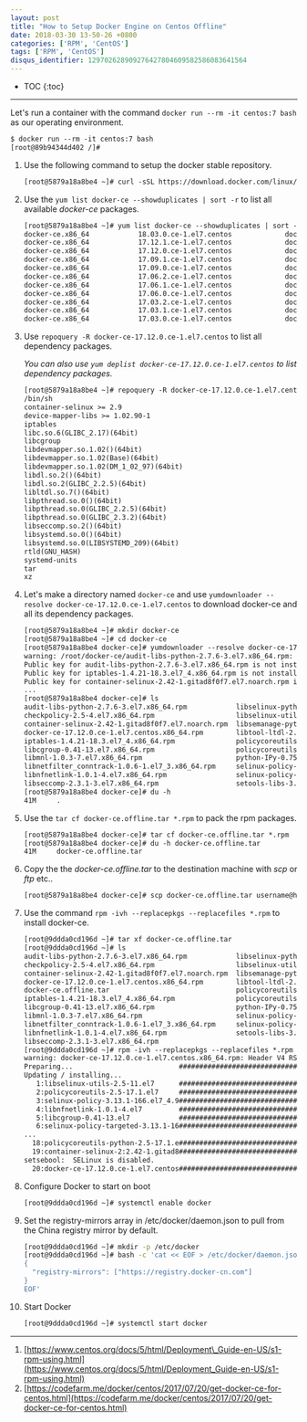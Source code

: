 ```yaml
---
layout: post
title: "How to Setup Docker Engine on Centos Offline"
date: 2018-03-30 13-50-26 +0800
categories: ['RPM', 'CentOS']
tags: ['RPM', 'CentOS']
disqus_identifier: 129702628909276427804609582586083641564
---
```



- TOC
{:toc}

- - -

Let's run a container with the command `docker run --rm -it centos:7 bash` as our operating environment.

```txt
$ docker run --rm -it centos:7 bash
[root@89b94344d402 /]#
```

1. Use the following command to setup the docker stable repository.

    ```txt
    [root@5879a18a8be4 ~]# curl -sSL https://download.docker.com/linux/centos/docker-ce.repo -o /etc/yum.repos.d/
    ```

1. Use the `yum list docker-ce --showduplicates | sort -r` to list all available *docker-ce* packages.

    ```txt
    [root@5879a18a8be4 ~]# yum list docker-ce --showduplicates | sort -r
    docker-ce.x86_64            18.03.0.ce-1.el7.centos             docker-ce-stable
    docker-ce.x86_64            17.12.1.ce-1.el7.centos             docker-ce-stable
    docker-ce.x86_64            17.12.0.ce-1.el7.centos             docker-ce-stable
    docker-ce.x86_64            17.09.1.ce-1.el7.centos             docker-ce-stable
    docker-ce.x86_64            17.09.0.ce-1.el7.centos             docker-ce-stable
    docker-ce.x86_64            17.06.2.ce-1.el7.centos             docker-ce-stable
    docker-ce.x86_64            17.06.1.ce-1.el7.centos             docker-ce-stable
    docker-ce.x86_64            17.06.0.ce-1.el7.centos             docker-ce-stable
    docker-ce.x86_64            17.03.2.ce-1.el7.centos             docker-ce-stable
    docker-ce.x86_64            17.03.1.ce-1.el7.centos             docker-ce-stable
    docker-ce.x86_64            17.03.0.ce-1.el7.centos             docker-ce-stable
    ```

1. Use `repoquery -R docker-ce-17.12.0.ce-1.el7.centos` to list all dependency packages.

    *You can also use `yum deplist docker-ce-17.12.0.ce-1.el7.centos` to list dependency packages.*

    ```txt
    [root@5879a18a8be4 ~]# repoquery -R docker-ce-17.12.0.ce-1.el7.centos
    /bin/sh
    container-selinux >= 2.9
    device-mapper-libs >= 1.02.90-1
    iptables
    libc.so.6(GLIBC_2.17)(64bit)
    libcgroup
    libdevmapper.so.1.02()(64bit)
    libdevmapper.so.1.02(Base)(64bit)
    libdevmapper.so.1.02(DM_1_02_97)(64bit)
    libdl.so.2()(64bit)
    libdl.so.2(GLIBC_2.2.5)(64bit)
    libltdl.so.7()(64bit)
    libpthread.so.0()(64bit)
    libpthread.so.0(GLIBC_2.2.5)(64bit)
    libpthread.so.0(GLIBC_2.3.2)(64bit)
    libseccomp.so.2()(64bit)
    libsystemd.so.0()(64bit)
    libsystemd.so.0(LIBSYSTEMD_209)(64bit)
    rtld(GNU_HASH)
    systemd-units
    tar
    xz
    ```

1. Let's make a directory named `docker-ce` and use `yumdownloader --resolve docker-ce-17.12.0.ce-1.el7.centos` to download docker-ce and all its dependency packages.

    ```txt
    [root@5879a18a8be4 ~]# mkdir docker-ce
    [root@5879a18a8be4 ~]# cd docker-ce
    [root@5879a18a8be4 docker-ce]# yumdownloader --resolve docker-ce-17.12.0.ce-1.el7.centos -q
    warning: /root/docker-ce/audit-libs-python-2.7.6-3.el7.x86_64.rpm: Header V3 RSA/SHA256 Signature, key ID f4a80eb5: NOKEY
    Public key for audit-libs-python-2.7.6-3.el7.x86_64.rpm is not installed
    Public key for iptables-1.4.21-18.3.el7_4.x86_64.rpm is not installed
    Public key for container-selinux-2.42-1.gitad8f0f7.el7.noarch.rpm is not installed
    ...
    [root@5879a18a8be4 docker-ce]# ls
    audit-libs-python-2.7.6-3.el7.x86_64.rpm            libselinux-python-2.5-11.el7.x86_64.rpm
    checkpolicy-2.5-4.el7.x86_64.rpm                    libselinux-utils-2.5-11.el7.x86_64.rpm
    container-selinux-2.42-1.gitad8f0f7.el7.noarch.rpm  libsemanage-python-2.5-8.el7.x86_64.rpm
    docker-ce-17.12.0.ce-1.el7.centos.x86_64.rpm        libtool-ltdl-2.4.2-22.el7_3.x86_64.rpm
    iptables-1.4.21-18.3.el7_4.x86_64.rpm               policycoreutils-2.5-17.1.el7.x86_64.rpm
    libcgroup-0.41-13.el7.x86_64.rpm                    policycoreutils-python-2.5-17.1.el7.x86_64.rpm
    libmnl-1.0.3-7.el7.x86_64.rpm                       python-IPy-0.75-6.el7.noarch.rpm
    libnetfilter_conntrack-1.0.6-1.el7_3.x86_64.rpm     selinux-policy-3.13.1-166.el7_4.9.noarch.rpm
    libnfnetlink-1.0.1-4.el7.x86_64.rpm                 selinux-policy-targeted-3.13.1-166.el7_4.9.noarch.rpm
    libseccomp-2.3.1-3.el7.x86_64.rpm                   setools-libs-3.3.8-1.1.el7.x86_64.rpm
    [root@5879a18a8be4 docker-ce]# du -h
    41M     .
    ```
    
1. Use the `tar cf docker-ce.offline.tar *.rpm` to pack the rpm packages.
    
    ```txt
    [root@5879a18a8be4 docker-ce]# tar cf docker-ce.offline.tar *.rpm
    [root@5879a18a8be4 docker-ce]# du -h docker-ce.offline.tar
    41M     docker-ce.offline.tar
    ```
    
1. Copy the the *docker-ce.offline.tar* to the destination machine with *scp* or *ftp* etc..
    
    ```txt
    [root@5879a18a8be4 docker-ce]# scp docker-ce.offline.tar username@hostname:/dest_dir
    ```
    
1. Use the command `rpm -ivh --replacepkgs --replacefiles *.rpm` to install docker-ce.
    
    ```txt
    [root@9ddda0cd196d ~]# tar xf docker-ce.offline.tar
    [root@9ddda0cd196d ~]# ls
    audit-libs-python-2.7.6-3.el7.x86_64.rpm            libselinux-python-2.5-11.el7.x86_64.rpm
    checkpolicy-2.5-4.el7.x86_64.rpm                    libselinux-utils-2.5-11.el7.x86_64.rpm
    container-selinux-2.42-1.gitad8f0f7.el7.noarch.rpm  libsemanage-python-2.5-8.el7.x86_64.rpm
    docker-ce-17.12.0.ce-1.el7.centos.x86_64.rpm        libtool-ltdl-2.4.2-22.el7_3.x86_64.rpm
    docker-ce.offline.tar                               policycoreutils-2.5-17.1.el7.x86_64.rpm
    iptables-1.4.21-18.3.el7_4.x86_64.rpm               policycoreutils-python-2.5-17.1.el7.x86_64.rpm
    libcgroup-0.41-13.el7.x86_64.rpm                    python-IPy-0.75-6.el7.noarch.rpm
    libmnl-1.0.3-7.el7.x86_64.rpm                       selinux-policy-3.13.1-166.el7_4.9.noarch.rpm
    libnetfilter_conntrack-1.0.6-1.el7_3.x86_64.rpm     selinux-policy-targeted-3.13.1-166.el7_4.9.noarch.rpm
    libnfnetlink-1.0.1-4.el7.x86_64.rpm                 setools-libs-3.3.8-1.1.el7.x86_64.rpm
    libseccomp-2.3.1-3.el7.x86_64.rpm
    [root@9ddda0cd196d ~]# rpm -ivh --replacepkgs --replacefiles *.rpm
    warning: docker-ce-17.12.0.ce-1.el7.centos.x86_64.rpm: Header V4 RSA/SHA512 Signature, key ID 621e9f35: NOKEY
    Preparing...                          ################################# [100%]
    Updating / installing...
       1:libselinux-utils-2.5-11.el7      ################################# [  5%]
       2:policycoreutils-2.5-17.1.el7     ################################# [ 10%]
       3:selinux-policy-3.13.1-166.el7_4.9################################# [ 15%]
       4:libnfnetlink-1.0.1-4.el7         ################################# [ 20%]
       5:libcgroup-0.41-13.el7            ################################# [ 25%]
       6:selinux-policy-targeted-3.13.1-16################################# [ 30%]
    ...
      18:policycoreutils-python-2.5-17.1.e################################# [ 90%]
      19:container-selinux-2:2.42-1.gitad8################################# [ 95%]
    setsebool:  SELinux is disabled.
      20:docker-ce-17.12.0.ce-1.el7.centos################################# [100%]
    ```
    
1. Configure Docker to start on boot
    
    ```sh
    [root@9ddda0cd196d ~]# systemctl enable docker
    ```
    
1. Set the registry-mirrors array in /etc/docker/daemon.json to pull from the China registry mirror by default.
    
    ```sh
    [root@9ddda0cd196d ~]# mkdir -p /etc/docker
    [root@9ddda0cd196d ~]# bash -c 'cat << EOF > /etc/docker/daemon.json
    {
      "registry-mirrors": ["https://registry.docker-cn.com"]
    }
    EOF'
    ```
    
1. Start Docker
    
    ```sh
    [root@9ddda0cd196d ~]# systemctl start docker
    ```
    
- - -
    
1. [https://www.centos.org/docs/5/html/Deployment\_Guide-en-US/s1-rpm-using.html](https://www.centos.org/docs/5/html/Deployment_Guide-en-US/s1-rpm-using.html)
1. [https://codefarm.me/docker/centos/2017/07/20/get-docker-ce-for-centos.html](https://codefarm.me/docker/centos/2017/07/20/get-docker-ce-for-centos.html)

